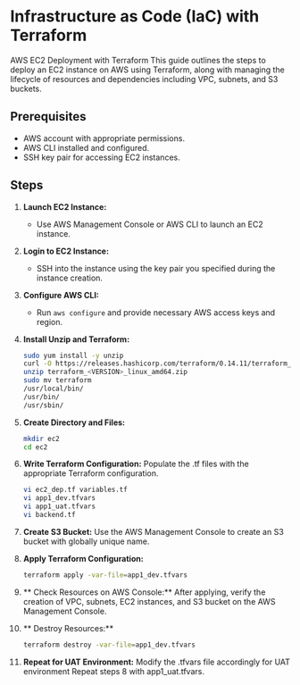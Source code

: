 # Infrastructure as Code (IaC) with Terraform
AWS EC2 Deployment with Terraform 
This guide outlines the steps to deploy an EC2 instance on AWS using Terraform, along with managing the lifecycle of resources and dependencies including VPC, subnets, and S3 buckets.

## Prerequisites

- AWS account with appropriate permissions.
- AWS CLI installed and configured.
- SSH key pair for accessing EC2 instances.

## Steps

1. **Launch EC2 Instance:**
   - Use AWS Management Console or AWS CLI to launch an EC2 instance.

2. **Login to EC2 Instance:**
   - SSH into the instance using the key pair you specified during the instance creation.

3. **Configure AWS CLI:**
   - Run `aws configure` and provide necessary AWS access keys and region.

4. **Install Unzip and Terraform:**
   ```bash
   sudo yum install -y unzip
   curl -O https://releases.hashicorp.com/terraform/0.14.11/terraform_0.14.11_linux_amd64.zip
   unzip terraform_<VERSION>_linux_amd64.zip
   sudo mv terraform
   /usr/local/bin/
   /usr/bin/
   /usr/sbin/
5. **Create Directory and Files:**
   ```bash
   mkdir ec2
   cd ec2
6. **Write Terraform Configuration:**
     Populate the .tf files with the appropriate Terraform configuration.
   ```bash
   vi ec2_dep.tf variables.tf
   vi app1_dev.tfvars
   vi app1_uat.tfvars
   vi backend.tf
7. **Create S3 Bucket:**
     Use the AWS Management Console to create an S3 bucket with globally unique name.
8. **Apply Terraform Configuration:**
    ```bash
   terraform apply -var-file=app1_dev.tfvars
9. ** Check Resources on AWS Console:**
      After applying, verify the creation of VPC, subnets, EC2 instances, and S3 bucket on the AWS Management Console.
10. ** Destroy Resources:**
    ```bash
    terraform destroy -var-file=app1_dev.tfvars
11. **Repeat for UAT Environment:**
      Modify the .tfvars file accordingly for UAT environment Repeat steps 8 with app1_uat.tfvars.

      
      
